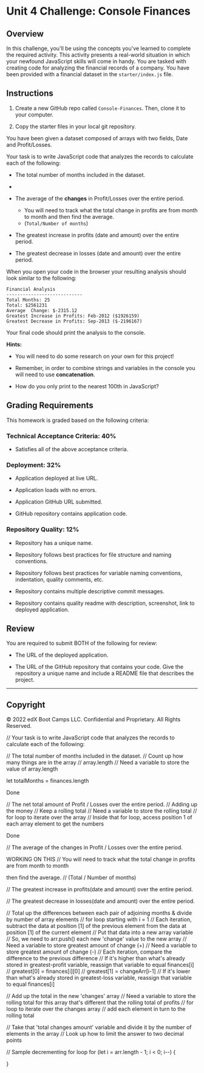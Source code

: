 # Unit 4 Challenge: Console Finances

## Overview

In this challenge, you'll be using the concepts you've learned to complete the required activity. This activity presents a real-world situation in which your newfound JavaScript skills will come in handy. You are tasked with creating code for analyzing the financial records of a company. You have been provided with a financial dataset in the `starter/index.js` file.

## Instructions

1. Create a new GitHub repo called `Console-Finances`. Then, clone it to your computer.

2. Copy the starter files in your local git repository.
   
You have been given a dataset composed of arrays with two fields, Date and Profit/Losses.

Your task is to write JavaScript code that analyzes the records to calculate each of the following:

* The total number of months included in the dataset.

* 







* The average of the **changes** in Profit/Losses over the entire period.
  * You will need to track what the total change in profits are from month to month and then find the average.
  * (`Total/Number of months`)

* The greatest increase in profits (date and amount) over the entire period.

* The greatest decrease in losses (date and amount) over the entire period.

When you open your code in the browser your resulting analysis should look similar to the following:

  ```text
  Financial Analysis
  ----------------------------
  Total Months: 25
  Total: $2561231
  Average  Change: $-2315.12
  Greatest Increase in Profits: Feb-2012 ($1926159)
  Greatest Decrease in Profits: Sep-2013 ($-2196167)
  ```

Your final code should print the analysis to the console.

**Hints:**

* You will need to do some research on your own for this project!

* Remember, in order to combine strings and variables in the console you will need to use **concatenation**.

* How do you only print to the nearest 100th in JavaScript?

## Grading Requirements

This homework is graded based on the following criteria: 

### Technical Acceptance Criteria: 40%

* Satisfies all of the above acceptance criteria.

### Deployment: 32%

* Application deployed at live URL.

* Application loads with no errors.

* Application GitHub URL submitted.

* GitHub repository contains application code.

### Repository Quality: 12%

* Repository has a unique name.

* Repository follows best practices for file structure and naming conventions.

* Repository follows best practices for variable naming conventions, indentation, quality comments, etc.

* Repository contains multiple descriptive commit messages.

* Repository contains quality readme with description, screenshot, link to deployed application.

## Review

You are required to submit BOTH of the following for review:

* The URL of the deployed application.

* The URL of the GitHub repository that contains your code. Give the repository a unique name and include a README file that describes the project.

---

## Copyright

© 2022 edX Boot Camps LLC. Confidential and Proprietary. All Rights Reserved.

















// Your task is to write JavaScript code that analyzes the records to calculate each of the following:

// The total number of months included in the dataset.
  // Count up how many things are in the array
  // array.length
  // Need a variable to store the value of array.length

  let totalMonths = finances.length

Done



// The net total amount of Profit / Losses over the entire period.
  // Adding up the money
  // Keep a rolling total
  // Need a variable to store the rolling total
  // for loop to iterate over the array
    // Inside that for loop, access position 1 of each array element to get the numbers

Done



// The average of the changes in Profit / Losses over the entire period.


WORKING ON THIS
// You will need to track what the total change in profits are from month to month


 then find the average.
// (Total / Number of months)






// The greatest increase in profits(date and amount) over the entire period.

// The greatest decrease in losses(date and amount) over the entire period.

  // Total up the differences between each pair of adjoining months & divide by number of array elements
  // for loop starting with i = 1
    // Each iteration, subtract the data at position [1] of the previous element from the data at position [1] of the current element
    // Put that data into a new array variable
      // So, we need to arr.push() each new 'change' value to the new array
    // Need a variable to store greatest amount of change (+)
    // Need a variable to store greatest amount of change (-)
    // Each iteration, compare the difference to the previous difference
    // If it's higher than what's already stored in greatest-profit variable, reassign that variable to equal finances[i]
      // greatest[0] = finances[i][0]
      // greatest[1] = changeArr[i-1]
    // If it's lower than what's already stored in greatest-loss variable, reassign that variable to equal finances[i]

  // Add up the total in the new 'changes' array
    // Need a variable to store the rolling total for this array that's different that the rolling total of profits
    // for loop to iterate over the changes array
      // add each element in turn to the rolling total

  // Take that 'total changes amount' variable and divide it by the number of elements in the array
    // Look up how to limit the answer to two decimal points

// Sample decrementing for loop
for (let i = arr.length - 1; i < 0; i--) {
  
}